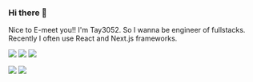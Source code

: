 ### Hi there 👋
Nice to E-meet you!! I'm Tay3052.
So I wanna be engineer of fullstacks.
Recently I often use React and Next.js frameworks.

![](http://github-profile-summary-cards.vercel.app/api/cards/profile-details?username=Tay3052&theme=default)
![](http://github-profile-summary-cards.vercel.app/api/cards/repos-per-language?username=Tay3052&theme=default)
![](http://github-profile-summary-cards.vercel.app/api/cards/stats?username=Tay3052&theme=default)

![](https://skillicons.dev/icons?i=html,css,js,typescript,python,java,nodejs,discord,figma,github,gmail,)
![](https://skillicons.dev/icons?i=docker,vercel,django,flask,react,nextjs,postgresql,prisma,raspberrypi,vscode)

<!--
**Tay3052/Tay3052** is a ✨ _special_ ✨ repository because its `README.md` (this file) appears on your GitHub profile.

Here are some ideas to get you started:

- 🔭 I’m currently working on ...
- 🌱 I’m currently learning ...
- 👯 I’m looking to collaborate on ...
- 🤔 I’m looking for help with ...
- 💬 Ask me about ...
- 📫 How to reach me: ...
- 😄 Pronouns: ...
- ⚡ Fun fact: ...
-->
